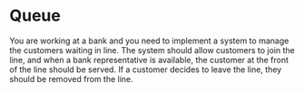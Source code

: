 # Queue
You are working at a bank and you need to implement a system to manage the customers waiting in line. The system should allow customers to join the line, and when a bank representative is available, the customer at the front of the line should be served. If a customer decides to leave the line, they should be removed from the line.
